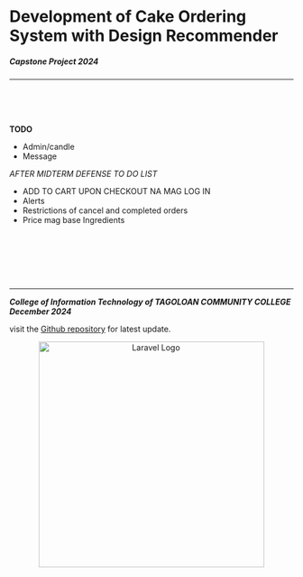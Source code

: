 
# Development of Cake Ordering System with Design Recommender    

##### *Capstone Project 2024*

---

<br><br><br>


**TODO** 

- Admin/candle
- Message


*AFTER MIDTERM DEFENSE TO DO LIST*

- ADD TO CART UPON CHECKOUT NA MAG LOG IN
- Alerts 
- Restrictions of cancel and completed orders
- Price mag base Ingredients




<br><br><br><br><br>

---

***College of Information Technology of TAGOLOAN COMMUNITY COLLEGE***    
***December 2024***    

visit the [Github repository](https://github.com/RommelMinguez/capstone_memo) for latest update.    




<p align="center"><a href="https://laravel.com" target="_blank"><img src="https://raw.githubusercontent.com/laravel/art/master/logo-lockup/5%20SVG/2%20CMYK/1%20Full%20Color/laravel-logolockup-cmyk-red.svg" width="400" alt="Laravel Logo"></a></p>
